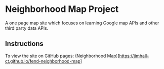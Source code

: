 # Neighborhood Map Project

A one page map site which focuses on learning Google map APIs and other third party data APIs.

## Instructions

To view the site on GitHub pages: (Neighborhood Map)[https://jimhall-ct.github.io/fend-neighborhood-map]